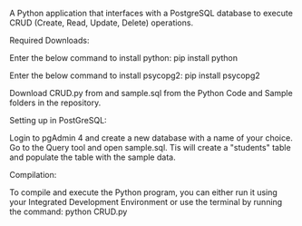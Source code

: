 A Python application that interfaces with a PostgreSQL database to execute CRUD (Create, Read, Update, Delete) operations.

Required Downloads:

Enter the below command to install python: pip install python

Enter the below command to install psycopg2: pip install psycopg2

Download CRUD.py from and sample.sql from the Python Code and Sample folders in the repository.

Setting up in PostGreSQL:

Login to pgAdmin 4 and create a new database with a name of your choice. Go to the Query tool and open sample.sql. Tis will create a "students" table and populate the table with the sample data.

Compilation:

To compile and execute the Python program, you can either run it using your Integrated Development Environment or use the terminal by running the command: python CRUD.py
